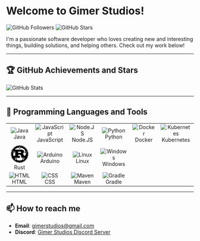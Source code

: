 # Welcome to Gimer Studios!

![GitHub Followers](https://img.shields.io/github/followers/Gimer-Studios?style=flat&color=0e75b6)
![GitHub Stars](https://img.shields.io/github/stars/Gimer-Studios?style=flat&color=0e75b6)

I'm a passionate software developer who loves creating new and interesting things, building solutions, and helping others. Check out my work below!

---

## 🏆 GitHub Achievements and Stars
![GitHub Stats](https://github-readme-stats.vercel.app/api?username=Gimer-Studios&show_icons=true&theme=radical)

---

## 🚀 Programming Languages and Tools

<table>
  <tr>
    <td align="center" width="96">
      <img src="https://cdn.jsdelivr.net/gh/devicons/devicon/icons/java/java-original.svg" width="48" height="48" alt="Java" />
      <br>Java
    </td>
    <td align="center" width="96">
      <img src="https://cdn.jsdelivr.net/gh/devicons/devicon/icons/javascript/javascript-original.svg" width="48" height="48" alt="JavaScript" />
      <br>JavaScript
    </td>
    <td align="center" width="96">
      <img src="https://cdn.jsdelivr.net/gh/devicons/devicon/icons/nodejs/nodejs-original.svg" width="48" height="48" alt="Node.JS" />
      <br>Node.JS
    </td>
    <td align="center" width="96">
      <img src="https://cdn.jsdelivr.net/gh/devicons/devicon/icons/python/python-original.svg" width="48" height="48" alt="Python" />
      <br>Python
    </td>
    <td align="center" width="96">
      <img src="https://cdn.jsdelivr.net/gh/devicons/devicon/icons/docker/docker-original.svg" width="48" height="48" alt="Docker" />
      <br>Docker
    </td>
    <td align="center" width="96">
      <img src="https://cdn.jsdelivr.net/gh/devicons/devicon/icons/kubernetes/kubernetes-plain.svg" width="48" height="48" alt="Kubernetes" />
      <br>Kubernetes
    </td>
  </tr>
  <tr>
    <td align="center" width="96">
      <img src="https://github.com/devicons/devicon/blob/v2.16.0/icons/rust/rust-original.svg" width="48" height="48" alt="Rust" />
      <br>Rust
    </td>
    <td align="center" width="96">
      <img src="https://cdn.jsdelivr.net/gh/devicons/devicon/icons/arduino/arduino-original.svg" width="48" height="48" alt="Arduino" />
      <br>Arduino
    </td>
    <td align="center" width="96">
      <img src="https://cdn.jsdelivr.net/gh/devicons/devicon/icons/linux/linux-original.svg" width="48" height="48" alt="Linux" />
      <br>Linux
    </td>
    <td align="center" width="96">
      <img src="https://cdn.jsdelivr.net/gh/devicons/devicon/icons/windows8/windows8-original.svg" width="48" height="48" alt="Windows" />
      <br>Windows
    </td>
  </tr>
  <tr>
    <td align="center" width="96">
      <img src="https://cdn.jsdelivr.net/gh/devicons/devicon/icons/html5/html5-original.svg" width="48" height="48" alt="HTML" />
      <br>HTML
    </td>
    <td align="center" width="96">
      <img src="https://cdn.jsdelivr.net/gh/devicons/devicon/icons/css3/css3-original.svg" width="48" height="48" alt="CSS" />
      <br>CSS
    </td>
    <td align="center" width="96">
      <img src="https://cdn.jsdelivr.net/gh/devicons/devicon/icons/maven/maven-original.svg" width="48" height="48" alt="Maven" />
      <br>Maven
    </td>
    <td align="center" width="96">
      <img src="https://cdn.jsdelivr.net/gh/devicons/devicon/icons/gradle/gradle-plain.svg" width="48" height="48" alt="Gradle" />
      <br>Gradle
    </td>
  </tr>
</table>

---

## 📫 How to reach me
- **Email**: [gimerstudios@gmail.com](mailto:gimerstudios@gmail.com)
- **Discord**: [Gimer Studios Discord Server](https://discord.gg/r6XazGtKg7)
